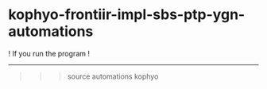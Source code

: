 # kophyo-frontiir-impl-sbs-ptp-ygn-automations

! If you run the program !
**************************
>>> source automations
>>> kophyo
